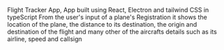 Flight Tracker App,
App built using React, Electron and tailwind CSS in typeScript
From the user's input of a plane's Registration it shows the location of the plane, the distance to its destination, the origin and destination of the flight and many other of the aircrafts details such as its airline, speed and callsign
